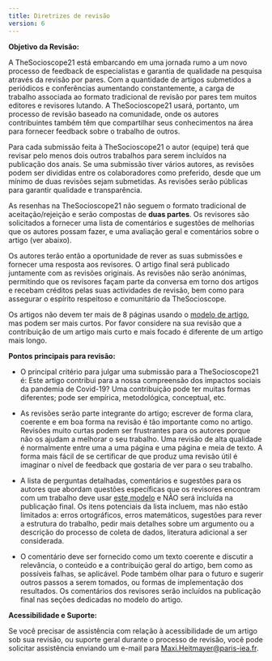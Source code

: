 ```yaml
---
title: Diretrizes de revisão
version: 6
---
```


**Objetivo da Revisão:**

A TheSocioscope21 está embarcando em uma jornada rumo a um novo processo de feedback de especialistas e garantia de qualidade na pesquisa através da revisão por pares. Com a quantidade de artigos submetidos a periódicos e conferências aumentando constantemente, a carga de trabalho associada ao formato tradicional de revisão por pares tem muitos editores e revisores lutando. A TheSocioscope21 usará, portanto, um processo de revisão baseado na comunidade, onde os autores contribuintes também têm que compartilhar seus conhecimentos na área para fornecer feedback sobre o trabalho de outros.

Para cada submissão feita à TheSocioscope21 o autor (equipe) terá que revisar pelo menos dois outros trabalhos para serem incluídos na publicação dos anais. Se uma submissão tiver vários autores, as revisões podem ser divididas entre os colaboradores como preferido, desde que um mínimo de duas revisões sejam submetidas. As revisões serão públicas para garantir qualidade e transparência.

As resenhas na TheSocioscope21 não seguem o formato tradicional de aceitação/rejeição e serão compostas de **duas partes**. Os revisores são solicitados a fornecer uma lista de comentários e sugestões de melhorias que os autores possam fazer, e uma avaliação geral e comentários sobre o artigo (ver abaixo).

Os autores terão então a oportunidade de rever as suas submissões e fornecer uma resposta aos revisores. O artigo final será publicado juntamente com as revisões originais. As revisões não serão anónimas, permitindo que os revisores façam parte da conversa em torno dos artigos e recebam créditos pelas suas actividades de revisão, bem como para assegurar o espírito respeitoso e comunitário da TheSocioscope.

Os artigos não devem ter mais de 8 páginas usando o [modelo de artigo](https://TheSocioscope.org/conference/TheSocioscope21_Full_Paper_Template.docx), mas podem ser mais curtos. Por favor considere na sua revisão que a contribuição de um artigo mais curto e mais focado é diferente de um artigo mais longo.

**Pontos principais para revisão:**

- O principal critério para julgar uma submissão para a TheSocioscope21 é: Este artigo contribui para a nossa compreensão dos impactos sociais da pandemia de Covid-19? Uma contribuição pode ter muitas formas diferentes; pode ser empírica, metodológica, conceptual, etc.

- As revisões serão parte integrante do artigo; escrever de forma clara, coerente e em boa forma na revisão é tão importante como no artigo. Revisões muito curtas podem ser frustrantes para os autores porque não os ajudam a melhorar o seu trabalho. Uma revisão de alta qualidade é normalmente entre uma a uma página e uma página e meia de texto. A forma mais fácil de se certificar de que produz uma revisão útil é imaginar o nível de feedback que gostaria de ver para o seu trabalho.

- A lista de perguntas detalhadas, comentários e sugestões para os autores que abordam questões específicas que os revisores encontram com um trabalho deve usar [este modelo](https://TheSocioscope.org/conference/TheSocioscope21_Review_Template.docx) e NÃO será incluída na publicação final. Os itens potenciais da lista incluem, mas não estão limitados a: erros ortográficos, erros matemáticos, sugestões para rever a estrutura do trabalho, pedir mais detalhes sobre um argumento ou a descrição do processo de coleta de dados, literatura adicional a ser considerada.

- O comentário deve ser fornecido como um texto coerente e discutir a relevância, o conteúdo e a contribuição geral do artigo, bem como as possíveis falhas, se aplicável. Pode também olhar para o futuro e sugerir outros passos a serem tomados, ou formas de implementação dos resultados. Os comentários dos revisores serão incluídos na publicação final nas seções dedicadas no modelo do artigo.

<!-- -->

**Acessibilidade e Suporte:**

Se você precisar de assistência com relação à acessibilidade de um artigo sob sua revisão, ou suporte geral durante o processo de revisão, você pode solicitar assistência enviando um e-mail para Maxi.Heitmayer@paris-iea.fr.
